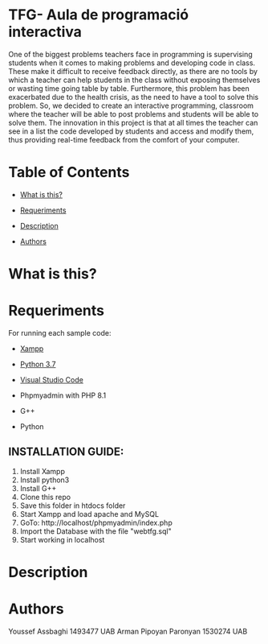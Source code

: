 # TFG- Aula de programació interactiva

One of the biggest problems teachers face in programming is supervising students when it comes to making problems and developing code in class. These make it difficult to receive feedback directly, as there are no tools by which a teacher can help students in the class without exposing themselves or wasting time going table by table. Furthermore, this problem has been exacerbated due to the health crisis, as the need to have a tool to solve this problem. So, we decided to create an interactive programming, classroom where the teacher will be able to post problems and students will be able to solve them. The innovation in this project is that at all times the teacher can see in a list the code developed by students and access and modify them, thus providing real-time feedback from the comfort of your computer.

# Table of Contents
 

   * [What is this?](#1)
   * [Requeriments](#R)
   * [Description](#2)

   * [Authors](#6)



# What is this? <a name="1"></a>


# Requeriments <a name="R"></a>
For running each sample code:

- <a href="https://www.apachefriends.org/es/index.html">Xampp</a>
- <a href="https://www.python.org/downloads/">Python 3.7</a>

- <a href="https://numpy.org/install/">Visual Studio Code</a>

- Phpmyadmin with PHP 8.1
- G++

- Python


## INSTALLATION GUIDE:
1. Install Xampp
2. Install python3
3. Install G++
4. Clone this repo
5. Save this folder in htdocs folder
6. Start Xampp and load apache and MySQL
7. GoTo: http://localhost/phpmyadmin/index.php
8. Import the Database with the file "webtfg.sql"
9. Start working in localhost


# Description <a name="2"></a>
 





# Authors <a name="6"></a>
Youssef Assbaghi 1493477 UAB
Arman Pipoyan Paronyan 1530274 UAB

